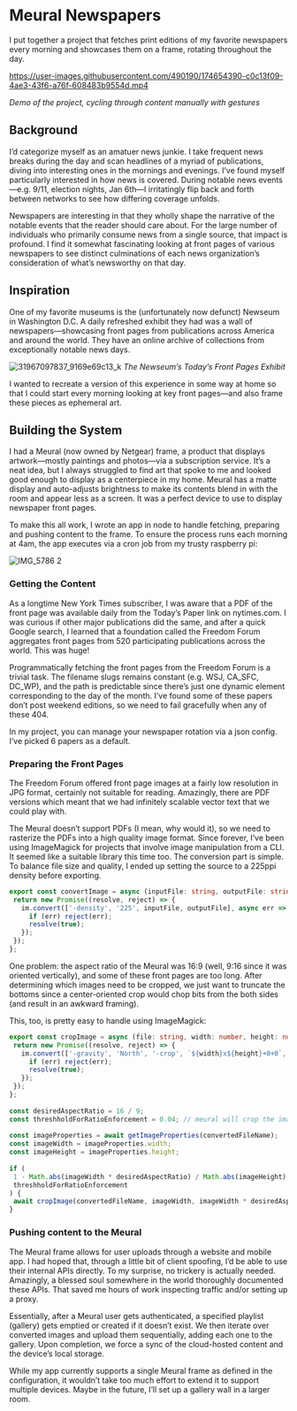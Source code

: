 # Meural Newspapers
I put together a project that fetches print editions of my favorite newspapers every morning and showcases them on a frame, rotating throughout the day.

https://user-images.githubusercontent.com/490190/174654390-c0c13f09-4ae3-43f6-a76f-608483b9554d.mp4

_Demo of the project, cycling through content manually with gestures_

## Background
I’d categorize myself as an amatuer news junkie. I take frequent news breaks during the day and scan headlines of a myriad of publications, diving into interesting ones in the mornings and evenings. I’ve found myself particularly interested in how news is covered. During notable news events—e.g. 9/11, election nights, Jan 6th—I irritatingly flip back and forth between networks to see how differing coverage unfolds.

Newspapers are interesting in that they wholly shape the narrative of the notable events that the reader should care about. For the large number of individuals who primarily consume news from a single source, that impact is profound. I find it somewhat fascinating looking at front pages of various newspapers to see distinct culminations of each news organization’s consideration of what’s newsworthy on that day. 

## Inspiration
One of my favorite museums is the (unfortunately now defunct) Newseum in Washington D.C. A daily refreshed exhibit they had was a wall of newspapers—showcasing front pages from publications across America and around the world. They have an online archive of collections from exceptionally notable news days.

![31967097837_9169e69c13_k](https://user-images.githubusercontent.com/490190/174648437-fba3a420-d747-4aed-a45b-c0261ec4efe7.jpg)
_The Newseum’s Today’s Front Pages Exhibit_

I wanted to recreate a version of this experience in some way at home so that I could start every morning looking at key front pages—and also frame these pieces as ephemeral art.

## Building the System
I had a Meural (now owned by Netgear) frame, a product that displays artwork—mostly paintings and photos—via a subscription service. It’s a neat idea, but I always struggled to find art that spoke to me and looked good enough to display as a centerpiece in my home. Meural has a matte display and auto-adjusts brightness to make its contents blend in with the room and appear less as a screen. It was a perfect device to use to display newspaper front pages.

To make this all work, I wrote an app in node to handle fetching, preparing and pushing content to the frame. To ensure the process runs each morning at 4am, the app executes via a cron job from my trusty raspberry pi:

![IMG_5786 2](https://user-images.githubusercontent.com/490190/174648605-943af800-5996-43f5-8243-35916141e7b3.jpeg)

### Getting the Content
As a longtime New York Times subscriber, I was aware that a PDF of the front page was available daily from the Today’s Paper link on nytimes.com. I was curious if other major publications did the same, and after a quick Google search, I learned that a foundation called the Freedom Forum aggregates front pages from 520 participating publications across the world. This was huge!

Programmatically fetching the front pages from the Freedom Forum is a trivial task. The filename slugs remains constant (e.g. WSJ, CA_SFC, DC_WP), and the path is predictable since there’s just one dynamic element corresponding to the day of the month. I’ve found some of these papers don’t post weekend editions, so we need to fail gracefully when any of these 404.

In my project, you can manage your newspaper rotation via a json config. I’ve picked 6 papers as a default.

### Preparing the Front Pages
The Freedom Forum offered front page images at a fairly low resolution in JPG format, certainly not suitable for reading. Amazingly, there are PDF versions which meant that we had infinitely scalable vector text that we could play with.

The Meural doesn’t support PDFs (I mean, why would it), so we need to rasterize the PDFs into a high quality image format. Since forever, I’ve been using ImageMagick for projects that involve image manipulation from a CLI. It seemed like a suitable library this time too. The conversion part is simple. To balance file size and quality, I ended up setting the source to a 225ppi density before exporting.

```ts
export const convertImage = async (inputFile: string, outputFile: string) => {
 return new Promise((resolve, reject) => {
   im.convert(['-density', '225', inputFile, outputFile], async err => {
     if (err) reject(err);
     resolve(true);
   });
 });
};
```

One problem: the aspect ratio of the Meural was 16:9 (well, 9:16 since it was oriented vertically), and some of these front pages are too long. After determining which images need to be cropped, we just want to truncate the bottoms since a center-oriented crop would chop bits from the both sides (and result in an awkward framing).

This, too, is pretty easy to handle using ImageMagick:

```ts
export const cropImage = async (file: string, width: number, height: number) => {
 return new Promise((resolve, reject) => {
   im.convert(['-gravity', 'North', '-crop', `${width}x${height}+0+0`, file, file], async err => {
     if (err) reject(err);
     resolve(true);
   });
 });
};
 
const desiredAspectRatio = 16 / 9;
const threshholdForRatioEnforcement = 0.04; // meural will crop the image which is probably fine, but not beyond 4%
 
const imageProperties = await getImageProperties(convertedFileName);
const imageWidth = imageProperties.width;
const imageHeight = imageProperties.height;
 
if (
 1 - Math.abs(imageWidth * desiredAspectRatio) / Math.abs(imageHeight) >
 threshholdForRatioEnforcement
) {
 await cropImage(convertedFileName, imageWidth, imageWidth * desiredAspectRatio);
}
```

### Pushing content to the Meural
The Meural frame allows for user uploads through a website and mobile app. I had hoped that, through a little bit of client spoofing, I’d be able to use their internal APIs directly. To my surprise, no trickery is actually needed. Amazingly, a blessed soul somewhere in the world thoroughly documented these APIs. That saved me hours of work inspecting traffic and/or setting up a proxy. 

Essentially, after a Meural user gets authenticated, a specified playlist (gallery) gets emptied or created if it doesn’t exist. We then iterate over converted images and upload them sequentially, adding each one to the gallery. Upon completion, we force a sync of the cloud-hosted content and the device’s local storage.

While my app currently supports a single Meural frame as defined in the configuration, it wouldn’t take too much effort to extend it to support multiple devices. Maybe in the future, I’ll set up a gallery wall in a larger room. 
